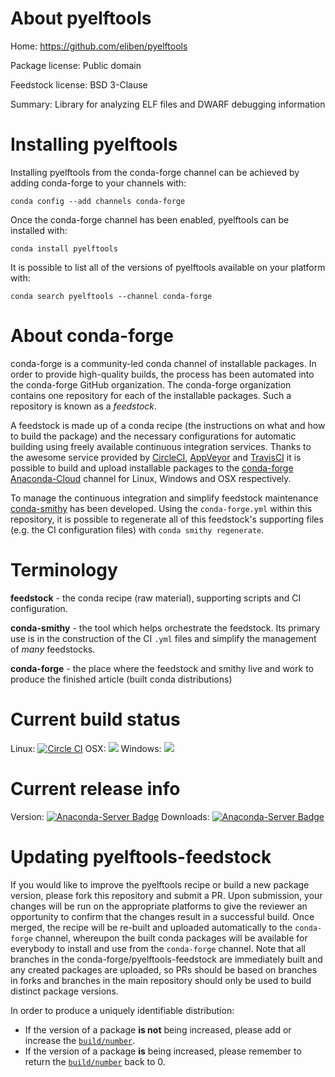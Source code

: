 About pyelftools
================

Home: https://github.com/eliben/pyelftools

Package license: Public domain

Feedstock license: BSD 3-Clause

Summary: Library for analyzing ELF files and DWARF debugging information



Installing pyelftools
=====================

Installing pyelftools from the conda-forge channel can be achieved by adding conda-forge to your channels with:

```
conda config --add channels conda-forge
```

Once the conda-forge channel has been enabled, pyelftools can be installed with:

```
conda install pyelftools
```

It is possible to list all of the versions of pyelftools available on your platform with:

```
conda search pyelftools --channel conda-forge
```


About conda-forge
=================

conda-forge is a community-led conda channel of installable packages.
In order to provide high-quality builds, the process has been automated into the
conda-forge GitHub organization. The conda-forge organization contains one repository
for each of the installable packages. Such a repository is known as a *feedstock*.

A feedstock is made up of a conda recipe (the instructions on what and how to build
the package) and the necessary configurations for automatic building using freely
available continuous integration services. Thanks to the awesome service provided by
[CircleCI](https://circleci.com/), [AppVeyor](http://www.appveyor.com/)
and [TravisCI](https://travis-ci.org/) it is possible to build and upload installable
packages to the [conda-forge](https://anaconda.org/conda-forge)
[Anaconda-Cloud](http://docs.anaconda.org/) channel for Linux, Windows and OSX respectively.

To manage the continuous integration and simplify feedstock maintenance
[conda-smithy](http://github.com/conda-forge/conda-smithy) has been developed.
Using the ``conda-forge.yml`` within this repository, it is possible to regenerate all of
this feedstock's supporting files (e.g. the CI configuration files) with ``conda smithy regenerate``.


Terminology
===========

**feedstock** - the conda recipe (raw material), supporting scripts and CI configuration.

**conda-smithy** - the tool which helps orchestrate the feedstock.
                   Its primary use is in the construction of the CI ``.yml`` files
                   and simplify the management of *many* feedstocks.

**conda-forge** - the place where the feedstock and smithy live and work to
                  produce the finished article (built conda distributions)

Current build status
====================

Linux: [![Circle CI](https://circleci.com/gh/conda-forge/pyelftools-feedstock.svg?style=shield)](https://circleci.com/gh/conda-forge/pyelftools-feedstock)
OSX: ![](https://cdn.rawgit.com/conda-forge/conda-smithy/922e8b413e290a1dc5d012134abc179dd5080153/conda_smithy/feedstock_content/ci_support/disabled.svg)
Windows: ![](https://cdn.rawgit.com/conda-forge/conda-smithy/922e8b413e290a1dc5d012134abc179dd5080153/conda_smithy/feedstock_content/ci_support/disabled.svg)

Current release info
====================
Version: [![Anaconda-Server Badge](https://anaconda.org/conda-forge/pyelftools/badges/version.svg)](https://anaconda.org/conda-forge/pyelftools)
Downloads: [![Anaconda-Server Badge](https://anaconda.org/conda-forge/pyelftools/badges/downloads.svg)](https://anaconda.org/conda-forge/pyelftools)


Updating pyelftools-feedstock
=============================

If you would like to improve the pyelftools recipe or build a new
package version, please fork this repository and submit a PR. Upon submission,
your changes will be run on the appropriate platforms to give the reviewer an
opportunity to confirm that the changes result in a successful build. Once
merged, the recipe will be re-built and uploaded automatically to the
`conda-forge` channel, whereupon the built conda packages will be available for
everybody to install and use from the `conda-forge` channel.
Note that all branches in the conda-forge/pyelftools-feedstock are
immediately built and any created packages are uploaded, so PRs should be based
on branches in forks and branches in the main repository should only be used to
build distinct package versions.

In order to produce a uniquely identifiable distribution:
 * If the version of a package **is not** being increased, please add or increase
   the [``build/number``](http://conda.pydata.org/docs/building/meta-yaml.html#build-number-and-string).
 * If the version of a package **is** being increased, please remember to return
   the [``build/number``](http://conda.pydata.org/docs/building/meta-yaml.html#build-number-and-string)
   back to 0.
